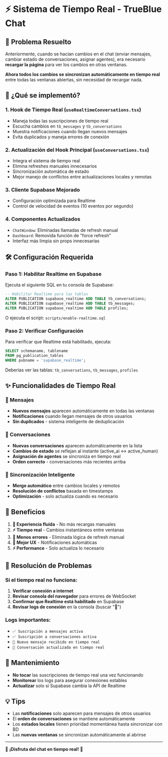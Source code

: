 # ⚡ Sistema de Tiempo Real - TrueBlue Chat

## 🎯 Problema Resuelto

Anteriormente, cuando se hacían cambios en el chat (enviar mensajes, cambiar estado de conversaciones, asignar agentes), era necesario **recargar la página** para ver los cambios en otras ventanas. 

**Ahora todos los cambios se sincronizan automáticamente en tiempo real** entre todas las ventanas abiertas, sin necesidad de recargar nada.

## 🚀 ¿Qué se implementó?

### 1. Hook de Tiempo Real (`useRealtimeConversations.tsx`)
- Maneja todas las suscripciones de tiempo real
- Escucha cambios en `tb_messages` y `tb_conversations`
- Muestra notificaciones cuando llegan nuevos mensajes
- Evita duplicados y maneja errores de conexión

### 2. Actualización del Hook Principal (`useConversations.tsx`)
- Integra el sistema de tiempo real
- Elimina refreshes manuales innecesarios
- Sincronización automática de estado
- Mejor manejo de conflictos entre actualizaciones locales y remotas

### 3. Cliente Supabase Mejorado
- Configuración optimizada para Realtime
- Control de velocidad de eventos (10 eventos por segundo)

### 4. Componentes Actualizados
- `ChatWindow`: Eliminadas llamadas de refresh manual
- `Dashboard`: Removida función de "force refresh"
- Interfaz más limpia sin props innecesarias

## 🛠️ Configuración Requerida

### Paso 1: Habilitar Realtime en Supabase

Ejecuta el siguiente SQL en tu consola de Supabase:

```sql
-- Habilitar Realtime para las tablas
ALTER PUBLICATION supabase_realtime ADD TABLE tb_conversations;
ALTER PUBLICATION supabase_realtime ADD TABLE tb_messages;
ALTER PUBLICATION supabase_realtime ADD TABLE profiles;
```

O ejecuta el script: `scripts/enable-realtime.sql`

### Paso 2: Verificar Configuración

Para verificar que Realtime está habilitado, ejecuta:

```sql
SELECT schemaname, tablename 
FROM pg_publication_tables 
WHERE pubname = 'supabase_realtime';
```

Deberías ver las tablas: `tb_conversations`, `tb_messages`, `profiles`

## ✨ Funcionalidades de Tiempo Real

### 📨 Mensajes
- **Nuevos mensajes** aparecen automáticamente en todas las ventanas
- **Notificaciones** cuando llegan mensajes de otros usuarios
- **Sin duplicados** - sistema inteligente de deduplicación

### 💬 Conversaciones
- **Nuevas conversaciones** aparecen automáticamente en la lista
- **Cambios de estado** se reflejan al instante (active_ai ↔ active_human)
- **Asignación de agentes** se sincroniza en tiempo real
- **Orden correcto** - conversaciones más recientes arriba

### 🔄 Sincronización Inteligente
- **Merge automático** entre cambios locales y remotos
- **Resolución de conflictos** basada en timestamps
- **Optimización** - solo actualiza cuando es necesario

## 🎉 Beneficios

1. **🚀 Experiencia fluida** - No más recargas manuales
2. **⚡ Tiempo real** - Cambios instantáneos entre ventanas
3. **🔧 Menos errores** - Eliminada lógica de refresh manual
4. **📱 Mejor UX** - Notificaciones automáticas
5. **⚡ Performance** - Solo actualiza lo necesario

## 🐛 Resolución de Problemas

### Si el tiempo real no funciona:

1. **Verificar conexión a internet**
2. **Revisar consola del navegador** para errores de WebSocket
3. **Confirmar que Realtime está habilitado** en Supabase
4. **Revisar logs de conexión** en la consola (buscar "📡")

### Logs importantes:
- `✅ Suscripción a mensajes activa`
- `✅ Suscripción a conversaciones activa`
- `📨 Nuevo mensaje recibido en tiempo real`
- `🔄 Conversación actualizada en tiempo real`

## 🔧 Mantenimiento

- **No tocar** las suscripciones de tiempo real una vez funcionando
- **Monitorear** los logs para asegurar conexiones estables
- **Actualizar** solo si Supabase cambia la API de Realtime

## 💡 Tips

- Las **notificaciones** solo aparecen para mensajes de otros usuarios
- El **orden de conversaciones** se mantiene automáticamente
- Los **estados locales** tienen prioridad momentánea hasta sincronizar con BD
- Las **nuevas ventanas** se sincronizan automáticamente al abrirse

---

🎉 **¡Disfruta del chat en tiempo real!** 🎉

